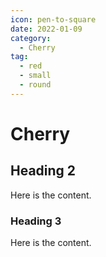 ```yaml
---
icon: pen-to-square
date: 2022-01-09
category:
  - Cherry
tag:
  - red
  - small
  - round
---
```


# Cherry

## Heading 2

Here is the content.

### Heading 3

Here is the content.
